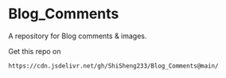 # Blog_Comments
A repository for Blog comments & images.



Get this repo on

```
https://cdn.jsdelivr.net/gh/ShiSheng233/Blog_Comments@main/
```
